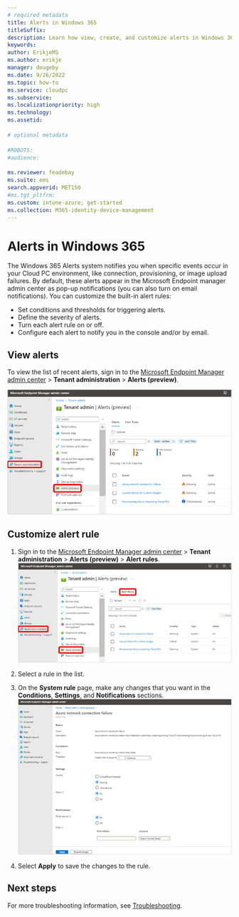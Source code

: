 ```yaml
---
# required metadata
title: Alerts in Windows 365
titleSuffix:
description: Learn how view, create, and customize alerts in Windows 365.
keywords:
author: ErikjeMS  
ms.author: erikje
manager: dougeby
ms.date: 9/26/2022
ms.topic: how-to
ms.service: cloudpc
ms.subservice:
ms.localizationpriority: high
ms.technology:
ms.assetid: 

# optional metadata

#ROBOTS:
#audience:

ms.reviewer: feadebay
ms.suite: ems
search.appverid: MET150
#ms.tgt_pltfrm:
ms.custom: intune-azure; get-started
ms.collection: M365-identity-device-management
---
```


# Alerts in Windows 365

The Windows 365 Alerts system notifies you when specific events occur in your Cloud PC environment, like connection, provisioning, or image upload failures. By default, these alerts appear in the Microsoft Endpoint manager admin center as pop-up notifications (you can also turn on email notifications). You can customize the built-in alert rules:

- Set conditions and thresholds for triggering alerts.
- Define the severity of alerts.
- Turn each alert rule on or off.
- Configure each alert to notify you in the console and/or by email.

## View alerts

To view the list of recent alerts, sign in to the [Microsoft Endpoint Manager admin center](https://go.microsoft.com/fwlink/?linkid=2109431) > **Tenant administration** > **Alerts (preview)**.

![Screenshot of view alerts](./media/alerts/view-alerts.png)

## Customize alert rule

1. Sign in to the [Microsoft Endpoint Manager admin center](https://go.microsoft.com/fwlink/?linkid=2109431) > **Tenant administration** > **Alerts (preview)** > **Alert rules**.
    ![Screenshot of view alert rules](./media/alerts/view-alert-rules.png)

2. Select a rule in the list.
3. On the **System rule** page, make any changes that you want in the **Conditions**, **Settings**, and **Notifications** sections.
    ![Screenshot of system rule](./media/alerts/system-rule.png)
4. Select **Apply** to save the changes to the rule.

<!-- ########################## -->
## Next steps

For more troubleshooting information, see [Troubleshooting](troubleshooting.md).
